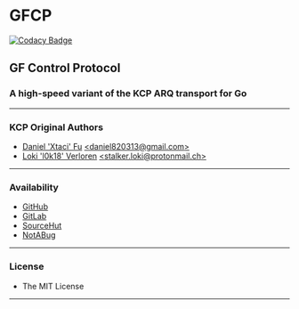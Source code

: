 # GFCP

[![Codacy Badge](https://api.codacy.com/project/badge/Grade/c8a2f9471f204425bdd659a58d54a044)](https://app.codacy.com/gh/johnsonjh/gfcp?utm_source=github.com&utm_medium=referral&utm_content=johnsonjh/gfcp&utm_campaign=Badge_Grade_Settings)

## GF Control Protocol

### A high-speed variant of the KCP ARQ transport for Go

---

### KCP Original Authors

- [Daniel 'Xtaci' Fu](https://github.com/xtaci)
  [\<daniel820313@gmail.com\>](mailto:imap@live.com)
- [Loki 'l0k18' Verloren](https://github.com/l0k18)
  [\<stalker.loki@protonmail.ch\>](mailto:stalker.loki@protonmail.ch)

---

### Availability

- [GitHub](https://github.com/johnsonjh/gfcp)
- [GitLab](https://gitlab.com/johnsonjh/gfcp)
- [SourceHut](https://sr.ht/~trn/gfcp)
- [NotABug](https://notabug.org/trn/gfcp)

---

### License

- The MIT License

---
